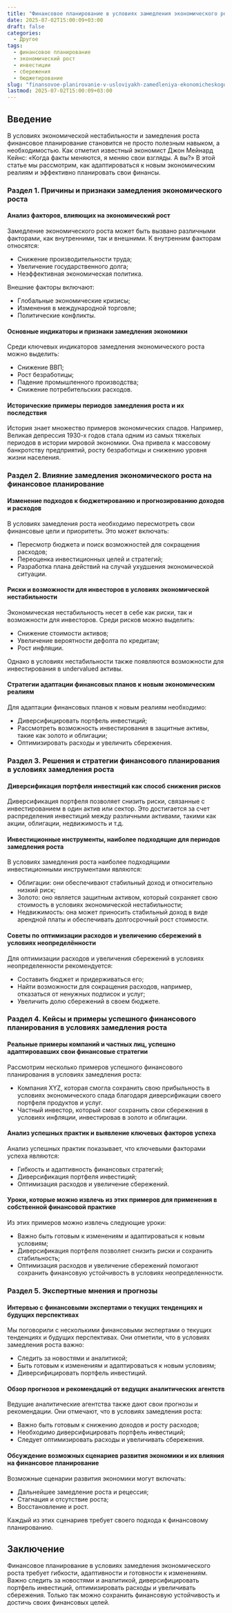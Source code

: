 ```yaml
---
title: "Финансовое планирование в условиях замедления экономического роста"
date: 2025-07-02T15:00:09+03:00
draft: false
categories:
  - Другое
tags:
  - финансовое планирование
  - экономический рост
  - инвестиции
  - сбережения
  - бюджетирование
slug: "finansovoe-planirovanie-v-usloviyakh-zamedleniya-ekonomicheskogo-rosta"
lastmod: 2025-07-02T15:00:09+03:00
---
```


## Введение

В условиях экономической нестабильности и замедления роста финансовое планирование становится не просто полезным навыком, а необходимостью. Как отметил известный экономист Джон Мейнард Кейнс: «Когда факты меняются, я меняю свои взгляды. А вы?» В этой статье мы рассмотрим, как адаптироваться к новым экономическим реалиям и эффективно планировать свои финансы.

### Раздел 1. Причины и признаки замедления экономического роста

#### Анализ факторов, влияющих на экономический рост

Замедление экономического роста может быть вызвано различными факторами, как внутренними, так и внешними. К внутренним факторам относятся:

- Снижение производительности труда;
- Увеличение государственного долга;
- Неэффективная экономическая политика.

Внешние факторы включают:

- Глобальные экономические кризисы;
- Изменения в международной торговле;
- Политические конфликты.

#### Основные индикаторы и признаки замедления экономики

Среди ключевых индикаторов замедления экономического роста можно выделить:

- Снижение ВВП;
- Рост безработицы;
- Падение промышленного производства;
- Снижение потребительских расходов.

#### Исторические примеры периодов замедления роста и их последствия

История знает множество примеров экономических спадов. Например, Великая депрессия 1930-х годов стала одним из самых тяжелых периодов в истории мировой экономики. Она привела к массовому банкротству предприятий, росту безработицы и снижению уровня жизни населения.

### Раздел 2. Влияние замедления экономического роста на финансовое планирование

#### Изменение подходов к бюджетированию и прогнозированию доходов и расходов

В условиях замедления роста необходимо пересмотреть свои финансовые цели и приоритеты. Это может включать:

- Пересмотр бюджета и поиск возможностей для сокращения расходов;
- Переоценка инвестиционных целей и стратегий;
- Разработка плана действий на случай ухудшения экономической ситуации.

#### Риски и возможности для инвесторов в условиях экономической нестабильности

Экономическая нестабильность несет в себе как риски, так и возможности для инвесторов. Среди рисков можно выделить:

- Снижение стоимости активов;
- Увеличение вероятности дефолта по кредитам;
- Рост инфляции.

Однако в условиях нестабильности также появляются возможности для инвестирования в undervalued активы.

#### Стратегии адаптации финансовых планов к новым экономическим реалиям

Для адаптации финансовых планов к новым реалиям необходимо:

- Диверсифицировать портфель инвестиций;
- Рассмотреть возможность инвестирования в защитные активы, такие как золото и облигации;
- Оптимизировать расходы и увеличить сбережения.

### Раздел 3. Решения и стратегии финансового планирования в условиях замедления роста

#### Диверсификация портфеля инвестиций как способ снижения рисков

Диверсификация портфеля позволяет снизить риски, связанные с инвестированием в один актив или сектор. Это достигается за счет распределения инвестиций между различными активами, такими как акции, облигации, недвижимость и т.д.

#### Инвестиционные инструменты, наиболее подходящие для периодов замедления роста

В условиях замедления роста наиболее подходящими инвестиционными инструментами являются:

- Облигации: они обеспечивают стабильный доход и относительно низкий риск;
- Золото: оно является защитным активом, который сохраняет свою стоимость в условиях экономической нестабильности;
- Недвижимость: она может приносить стабильный доход в виде арендной платы и обеспечивать долгосрочный рост стоимости.

#### Советы по оптимизации расходов и увеличению сбережений в условиях неопределённости

Для оптимизации расходов и увеличения сбережений в условиях неопределенности рекомендуется:

- Составить бюджет и придерживаться его;
- Найти возможности для сокращения расходов, например, отказаться от ненужных подписок и услуг;
- Увеличить долю сбережений в своем бюджете.

### Раздел 4. Кейсы и примеры успешного финансового планирования в условиях замедления роста

#### Реальные примеры компаний и частных лиц, успешно адаптировавших свои финансовые стратегии

Рассмотрим несколько примеров успешного финансового планирования в условиях замедления роста:

- Компания XYZ, которая смогла сохранить свою прибыльность в условиях экономического спада благодаря диверсификации своего портфеля продуктов и услуг.
- Частный инвестор, который смог сохранить свои сбережения в условиях инфляции, инвестировав в золото и облигации.

#### Анализ успешных практик и выявление ключевых факторов успеха

Анализ успешных практик показывает, что ключевыми факторами успеха являются:

- Гибкость и адаптивность финансовых стратегий;
- Диверсификация портфеля инвестиций;
- Оптимизация расходов и увеличение сбережений.

#### Уроки, которые можно извлечь из этих примеров для применения в собственной финансовой практике

Из этих примеров можно извлечь следующие уроки:

- Важно быть готовым к изменениям и адаптироваться к новым условиям;
- Диверсификация портфеля позволяет снизить риски и сохранить стабильность;
- Оптимизация расходов и увеличение сбережений помогают сохранить финансовую устойчивость в условиях неопределенности.

### Раздел 5. Экспертные мнения и прогнозы

#### Интервью с финансовыми экспертами о текущих тенденциях и будущих перспективах

Мы поговорили с несколькими финансовыми экспертами о текущих тенденциях и будущих перспективах. Они отметили, что в условиях замедления роста важно:

- Следить за новостями и аналитикой;
- Быть готовым к изменениям и адаптироваться к новым условиям;
- Диверсифицировать портфель инвестиций.

#### Обзор прогнозов и рекомендаций от ведущих аналитических агентств

Ведущие аналитические агентства также дают свои прогнозы и рекомендации. Они отмечают, что в условиях замедления роста:

- Важно быть готовым к снижению доходов и росту расходов;
- Необходимо диверсифицировать портфель инвестиций;
- Следует оптимизировать расходы и увеличивать сбережения.

#### Обсуждение возможных сценариев развития экономики и их влияния на финансовое планирование

Возможные сценарии развития экономики могут включать:

- Дальнейшее замедление роста и рецессия;
- Стагнация и отсутствие роста;
- Восстановление и рост.

Каждый из этих сценариев требует своего подхода к финансовому планированию.

## Заключение

Финансовое планирование в условиях замедления экономического роста требует гибкости, адаптивности и готовности к изменениям. Важно следить за новостями и аналитикой, диверсифицировать портфель инвестиций, оптимизировать расходы и увеличивать сбережения. Только так можно сохранить финансовую устойчивость и достичь своих финансовых целей.

